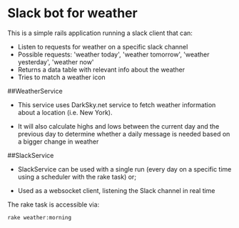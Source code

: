# Slack bot for weather

This is a simple rails application running a slack client that can:

  - Listen to requests for weather on a specific slack channel
  - Possible requests: 'weather today', 'weather tomorrow', 'weather yesterday', 'weather now'
  - Returns a data table with relevant info about the weather
  - Tries to match a weather icon

##WeatherService

- This service uses DarkSky.net service to fetch weather information about a location (i.e. New York).

- It will also calculate highs and lows between the current day and the previous day to determine whether a daily message is needed based on a bigger change in weather

##SlackService

- SlackService can be used with a single run (every day on a specific time using a scheduler with the rake task) or;

- Used as a websocket client, listening the Slack channel in real time

The rake task is accessible via:

```rake weather:morning```
